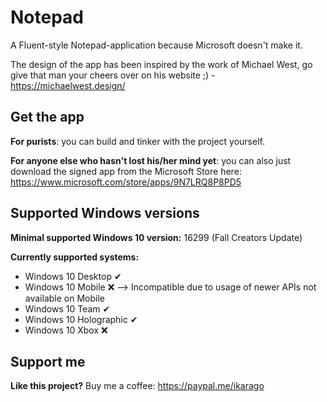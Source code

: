# Notepad

A Fluent-style Notepad-application because Microsoft doesn't make it.

The design of the app has been inspired by the work of Michael West, go give that man your cheers over on his website ;) - https://michaelwest.design/

## Get the app
**For purists**: you can build and tinker with the project yourself.

**For anyone else who hasn't lost his/her mind yet**: you can also just download the signed app from the Microsoft Store here: https://www.microsoft.com/store/apps/9N7LRQ8P8PD5

## Supported Windows versions
**Minimal supported Windows 10 version:** 16299 (Fall Creators Update)

**Currently supported systems:**

* Windows 10 Desktop ✔
* Windows 10 Mobile ❌ --> Incompatible due to usage of newer APIs not available on Mobile
* Windows 10 Team ✔
* Windows 10 Holographic ✔
* Windows 10 Xbox ❌


## Support me
**Like this project?** Buy me a coffee: https://paypal.me/ikarago
